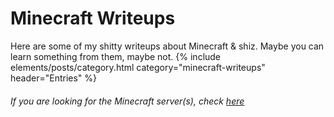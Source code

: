 # Minecraft Writeups
Here are some of my shitty writeups about Minecraft & shiz. Maybe you can learn something from them, maybe not.
{% include elements/posts/category.html category="minecraft-writeups" header="Entries" %}
###### If you are looking for the Minecraft server(s), check [here](/games/minecraft-servers)
